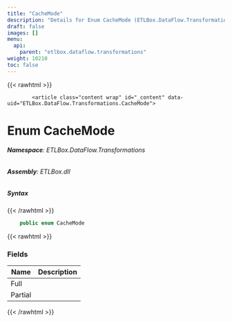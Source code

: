 ```yaml
---
title: "CacheMode"
description: "Details for Enum CacheMode (ETLBox.DataFlow.Transformations)"
draft: false
images: []
menu:
  api:
    parent: "etlbox.dataflow.transformations"
weight: 10210
toc: false
---
```


{{< rawhtml >}}

            <article class="content wrap" id="_content" data-uid="ETLBox.DataFlow.Transformations.CacheMode">
  <h1 id="ETLBox_DataFlow_Transformations_CacheMode" data-uid="ETLBox.DataFlow.Transformations.CacheMode" class="text-break">Enum CacheMode
  </h1>
  <div class="markdown level0 summary"></div>
  <div class="markdown level0 conceptual"></div>
<h6><strong>Namespace</strong>: ETLBox.DataFlow.Transformations</h6>
  <h6><strong>Assembly</strong>: ETLBox.dll</h6>
  <h5 id="ETLBox_DataFlow_Transformations_CacheMode_syntax">Syntax</h5>
{{< /rawhtml >}}

```C#
    public enum CacheMode
```

{{< rawhtml >}}
  <h3 id="fields">Fields
  </h3>
  <table class="table table-bordered table-striped table-condensed">
    <thead>
      <tr>
        <th>Name</th>
        <th>Description</th>
      </tr>
    <thead>
    <tbody>
      <tr>
        <td id="ETLBox_DataFlow_Transformations_CacheMode_Full">Full</td>
        <td></td>
      </tr>
      <tr>
        <td id="ETLBox_DataFlow_Transformations_CacheMode_Partial">Partial</td>
        <td></td>
      </tr>
    </tbody>
  </thead></thead></table>

{{< /rawhtml >}}
